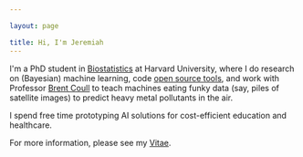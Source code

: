 ```yaml
---

layout: page

title: Hi, I'm Jeremiah
---
```



I'm a PhD student in [Biostatistics](http://www.hsph.harvard.edu/biostatistics/) at Harvard University, where I do research on (Bayesian) machine learning, code [open source tools](/software/), and work with Professor [Brent Coull](http://www.hsph.harvard.edu/brent-coull/) to teach machines eating funky data (say, piles of satellite images) to predict heavy metal pollutants in the air. 

I spend free time prototyping AI solutions for cost-efficient education and healthcare. 

<!--

I love things that are <span style="color:black">elegantly simple</span> and <span style="color:black">deadly functional</span>, and never hesitate to  impose this aesthetic principle on all the things that I do.
-->

For more information, please see my [Vitae](/download/cv/cv.pdf).
